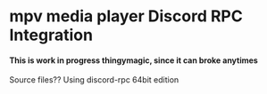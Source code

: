 # mpv media player Discord RPC Integration
#### This is work in progress thingymagic, since it can broke anytimes

Source files??
Using discord-rpc 64bit edition